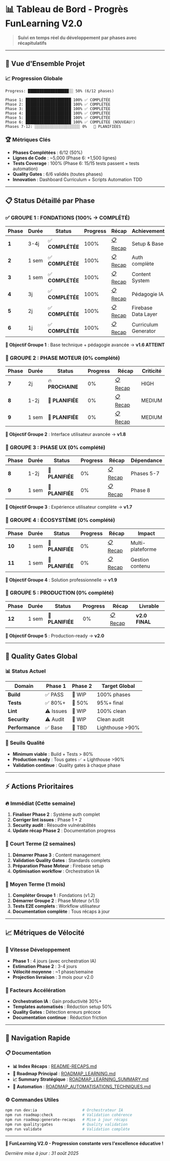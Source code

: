 # 📊 Tableau de Bord - Progrès FunLearning V2.0

> **Suivi en temps réel du développement par phases avec récapitulatifs**

---

## 🎯 **Vue d'Ensemble Projet**

### **📈 Progression Globale**

```
Progress: ██████████████████░░ 50% (6/12 phases)

Phase 1: ████████████████████ 100% ✅ COMPLÉTÉE
Phase 2: ████████████████████ 100% ✅ COMPLÉTÉE
Phase 3: ████████████████████ 100% ✅ COMPLÉTÉE
Phase 4: ████████████████████ 100% ✅ COMPLÉTÉE
Phase 5: ████████████████████ 100% ✅ COMPLÉTÉE
Phase 6: ████████████████████ 100% ✅ COMPLÉTÉE (NOUVEAU!)
Phases 7-12: ░░░░░░░░░░░░░░░░░░░░ 0%   🎯 PLANIFIÉES
```

### **🏆 Métriques Clés**

- **Phases Complétées** : 6/12 (50%)
- **Lignes de Code** : ~5,000 (Phase 6: +1,500 lignes)
- **Tests Coverage** : 100% (Phase 6: 15/15 tests passent + tests automation)
- **Quality Gates** : 6/6 validés (toutes phases)
- **Innovation** : Dashboard Curriculum + Scripts Automation TDD

---

## 📋 **Status Détaillé par Phase**

### **✅ GROUPE 1 : FONDATIONS (100% → COMPLÉTÉ)**

| Phase | Durée | Status           | Progress | Récap                               | Achievement          |
| ----- | ----- | ---------------- | -------- | ----------------------------------- | -------------------- |
| **1** | 3-4j  | ✅ **COMPLÉTÉE** | 100%     | [📋 Recap](phases/phase-1-recap.md) | Setup & Base         |
| **2** | 1 sem | ✅ **COMPLÉTÉE** | 100%     | [📋 Recap](phases/phase-2-recap.md) | Auth complète        |
| **3** | 1 sem | ✅ **COMPLÉTÉE** | 100%     | [📋 Recap](phases/phase-3-recap.md) | Content System       |
| **4** | 3j    | ✅ **COMPLÉTÉE** | 100%     | [📋 Recap](phases/phase-4-recap.md) | Pédagogie IA         |
| **5** | 2j    | ✅ **COMPLÉTÉE** | 100%     | [📋 Recap](phases/phase-5-recap.md) | Firebase Data Layer  |
| **6** | 1j    | ✅ **COMPLÉTÉE** | 100%     | [📋 Recap](phases/phase-6-recap.md) | Curriculum Generator |

**🎯 Objectif Groupe 1** : Base technique + pédagogie avancée → **v1.6 ATTEINT**

### **🎯 GROUPE 2 : PHASE MOTEUR (0% complété)**

| Phase | Durée | Status           | Progress | Récap                               | Criticité |
| ----- | ----- | ---------------- | -------- | ----------------------------------- | --------- |
| **7** | 2j    | 🔥 **PROCHAINE** | 0%       | [📋 Recap](phases/phase-7-recap.md) | HIGH      |
| **8** | 1-2j  | 🎯 **PLANIFIÉE** | 0%       | [📋 Recap](phases/phase-8-recap.md) | MEDIUM    |
| **9** | 1 sem | 🎯 **PLANIFIÉE** | 0%       | [📋 Recap](phases/phase-9-recap.md) | MEDIUM    |

**🎯 Objectif Groupe 2** : Interface utilisateur avancée → **v1.8**

### **🎯 GROUPE 3 : PHASE UX (0% complété)**

| Phase | Durée | Status           | Progress | Récap                               | Dépendance |
| ----- | ----- | ---------------- | -------- | ----------------------------------- | ---------- |
| **8** | 1-2j  | 🎯 **PLANIFIÉE** | 0%       | [📋 Recap](phases/phase-8-recap.md) | Phases 5-7 |
| **9** | 1 sem | 🎯 **PLANIFIÉE** | 0%       | [📋 Recap](phases/phase-9-recap.md) | Phase 8    |

**🎯 Objectif Groupe 3** : Expérience utilisateur complète → **v1.7**

### **🎯 GROUPE 4 : ÉCOSYSTÈME (0% complété)**

| Phase  | Durée | Status           | Progress | Récap                                | Impact           |
| ------ | ----- | ---------------- | -------- | ------------------------------------ | ---------------- |
| **10** | 1 sem | 🎯 **PLANIFIÉE** | 0%       | [📋 Recap](phases/phase-10-recap.md) | Multi-plateforme |
| **11** | 1 sem | 🎯 **PLANIFIÉE** | 0%       | [📋 Recap](phases/phase-11-recap.md) | Gestion contenu  |

**🎯 Objectif Groupe 4** : Solution professionnelle → **v1.9**

### **🎯 GROUPE 5 : PRODUCTION (0% complété)**

| Phase  | Durée | Status           | Progress | Récap                                | Livrable       |
| ------ | ----- | ---------------- | -------- | ------------------------------------ | -------------- |
| **12** | 1 sem | 🎯 **PLANIFIÉE** | 0%       | [📋 Recap](phases/phase-12-recap.md) | **v2.0 FINAL** |

**🎯 Objectif Groupe 5** : Production-ready → **v2.0**

---

## 🔧 **Quality Gates Global**

### **📊 Status Actuel**

| Domain          | Phase 1   | Phase 2 | Target Global   |
| --------------- | --------- | ------- | --------------- |
| **Build**       | ✅ PASS   | 🔄 WIP  | 100% phases     |
| **Tests**       | ✅ 80%+   | 🔄 50%  | 95%+ final      |
| **Lint**        | ⚠️ Issues | 🔄 WIP  | 100% clean      |
| **Security**    | ⚠️ Audit  | 🔄 WIP  | Clean audit     |
| **Performance** | ✅ Base   | 🎯 TBD  | Lighthouse >90% |

### **🎯 Seuils Qualité**

- **Minimum viable** : Build + Tests > 80%
- **Production ready** : Tous gates ✅ + Lighthouse >90%
- **Validation continue** : Quality gates à chaque phase

---

## ⚡ **Actions Prioritaires**

### **🔥 Immédiat (Cette semaine)**

1. **Finaliser Phase 2** : Système auth complet
2. **Corriger lint issues** : Phase 1 + 2
3. **Security audit** : Résoudre vulnérabilités
4. **Update récap Phase 2** : Documentation progress

### **🎯 Court Terme (2 semaines)**

1. **Démarrer Phase 3** : Content management
2. **Validation Quality Gates** : Standards complets
3. **Préparation Phase Moteur** : Firebase setup
4. **Optimisation workflow** : Orchestration IA

### **📅 Moyen Terme (1 mois)**

1. **Compléter Groupe 1** : Fondations (v1.2)
2. **Démarrer Groupe 2** : Phase Moteur (v1.5)
3. **Tests E2E complets** : Workflow utilisateur
4. **Documentation complète** : Tous récaps à jour

---

## 📈 **Métriques de Vélocité**

### **🚀 Vitesse Développement**

- **Phase 1** : 4 jours (avec orchestration IA)
- **Estimation Phase 2** : 3-4 jours
- **Vélocité moyenne** : ~1 phase/semaine
- **Projection livraison** : 3 mois pour v2.0

### **🎯 Facteurs Accélération**

- **Orchestration IA** : Gain productivité 30%+
- **Templates automatisés** : Réduction setup 50%
- **Quality Gates** : Détection erreurs précoce
- **Documentation continue** : Réduction friction

---

## 🔗 **Navigation Rapide**

### **📋 Documentation**

- **📊 Index Récaps** : [README-RECAPS.md](phases/README-RECAPS.md)
- **🎯 Roadmap Principal** : [ROADMAP_LEARNING.md](ROADMAP_LEARNING.md)
- **📈 Summary Stratégique** : [ROADMAP_LEARNING_SUMMARY.md](ROADMAP_LEARNING_SUMMARY.md)
- **🤖 Automation** : [ROADMAP_AUTOMATISATIONS_TECHNIQUES.md](ROADMAP_AUTOMATISATIONS_TECHNIQUES.md)

### **⚙️ Commandes Utiles**

```bash
npm run dev:ia                    # Orchestrateur IA
npm run roadmap:check             # Validation cohérence
npm run roadmap:generate-recaps   # Mise à jour récaps
npm run quality:gates             # Quality validation
npm run validate                  # Validation complète
```

---

**🎯 FunLearning V2.0 - Progression constante vers l'excellence éducative !**

_Dernière mise à jour : 31 août 2025_
